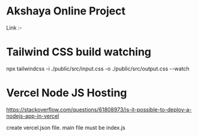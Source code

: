 # Akshaya Online Project

Link :- 

# Tailwind CSS build watching 

npx tailwindcss -i ./public/src/input.css -o ./public/src/output.css --watch

# Vercel Node JS Hosting

https://stackoverflow.com/questions/61808973/is-it-possible-to-deploy-a-nodejs-app-in-vercel

create vercel.json file.
main file must  be index.js